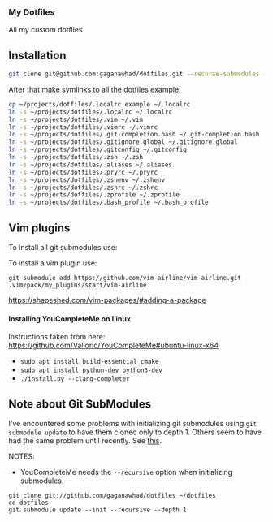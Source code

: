 ### My Dotfiles

All my custom dotfiles

Installation
------------

``` bash
git clone git@github.com:gaganawhad/dotfiles.git --recurse-submodules --shallow-submodules
```

After that make symlinks to all the dotfiles example: 

``` bash
cp ~/projects/dotfiles/.localrc.example ~/.localrc
ln -s ~/projects/dotfiles/.localrc ~/.localrc
ln -s ~/projects/dotfiles/.vim ~/.vim
ln -s ~/projects/dotfiles/.vimrc ~/.vimrc
ln -s ~/projects/dotfiles/.git-completion.bash ~/.git-completion.bash
ln -s ~/projects/dotfiles/.gitignore.global ~/.gitignore.global
ln -s ~/projects/dotfiles/.gitconfig ~/.gitconfig
ln -s ~/projects/dotfiles/.zsh ~/.zsh
ln -s ~/projects/dotfiles/.aliases ~/.aliases
ln -s ~/projects/dotfiles/.pryrc ~/.pryrc
ln -s ~/projects/dotfiles/.zshenv ~/.zshenv
ln -s ~/projects/dotfiles/.zshrc ~/.zshrc
ln -s ~/projects/dotfiles/.zprofile ~/.zprofile
ln -s ~/projects/dotfiles/.bash_profile ~/.bash_profile
```

Vim plugins
------------

To install all git submodules use:

To install a vim plugin use:

`git submodule add https://github.com/vim-airline/vim-airline.git .vim/pack/my_plugins/start/vim-airline`

https://shapeshed.com/vim-packages/#adding-a-package


#### Installing YouCompleteMe on Linux
  Instructions taken from here: https://github.com/Valloric/YouCompleteMe#ubuntu-linux-x64
  - `sudo apt install build-essential cmake`
  - `sudo apt install python-dev python3-dev`
  - `./install.py --clang-completer`
  
  
Note about Git SubModules
-------------------------
I've encountered some problems with initializing git submodules using `git submodule update` to have them cloned only
to depth 1. Others seem to have had the same problem until recently. See [this](https://stackoverflow.com/questions/2144406/how-to-make-shallow-git-submodules).

NOTES:
  - YouCompleteMe needs the `--recursive` option when initializing submodules.

```
git clone git://github.com/gaganawhad/dotfiles ~/dotfiles
cd dotfiles
git submodule update --init --recursive --depth 1
```

